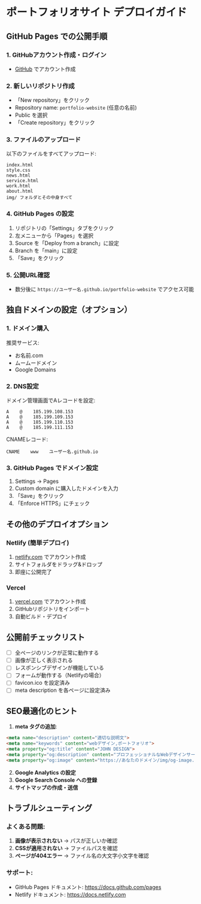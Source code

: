 # ポートフォリオサイト デプロイガイド

## GitHub Pages での公開手順

### 1. GitHubアカウント作成・ログイン
- [GitHub](https://github.com) でアカウント作成

### 2. 新しいリポジトリ作成
- 「New repository」をクリック
- Repository name: `portfolio-website` (任意の名前)
- Public を選択
- 「Create repository」をクリック

### 3. ファイルのアップロード
以下のファイルをすべてアップロード:
```
index.html
style.css
news.html
service.html
work.html
about.html
img/ フォルダとその中身すべて
```

### 4. GitHub Pages の設定
1. リポジトリの「Settings」タブをクリック
2. 左メニューから「Pages」を選択
3. Source を「Deploy from a branch」に設定
4. Branch を「main」に設定
5. 「Save」をクリック

### 5. 公開URL確認
- 数分後に `https://ユーザー名.github.io/portfolio-website` でアクセス可能

## 独自ドメインの設定（オプション）

### 1. ドメイン購入
推奨サービス:
- お名前.com
- ムームードメイン
- Google Domains

### 2. DNS設定
ドメイン管理画面でAレコードを設定:
```
A    @    185.199.108.153
A    @    185.199.109.153
A    @    185.199.110.153
A    @    185.199.111.153
```

CNAMEレコード:
```
CNAME    www    ユーザー名.github.io
```

### 3. GitHub Pages でドメイン設定
1. Settings → Pages
2. Custom domain に購入したドメインを入力
3. 「Save」をクリック
4. 「Enforce HTTPS」にチェック

## その他のデプロイオプション

### Netlify (簡単デプロイ)
1. [netlify.com](https://netlify.com) でアカウント作成
2. サイトフォルダをドラッグ&ドロップ
3. 即座に公開完了

### Vercel
1. [vercel.com](https://vercel.com) でアカウント作成
2. GitHubリポジトリをインポート
3. 自動ビルド・デプロイ

## 公開前チェックリスト

- [ ] 全ページのリンクが正常に動作する
- [ ] 画像が正しく表示される
- [ ] レスポンシブデザインが機能している
- [ ] フォームが動作する（Netlifyの場合）
- [ ] favicon.ico を設定済み
- [ ] meta description を各ページに設定済み

## SEO最適化のヒント

1. **meta タグの追加**:
```html
<meta name="description" content="適切な説明文">
<meta name="keywords" content="webデザイン,ポートフォリオ">
<meta property="og:title" content="JOHN DESIGN">
<meta property="og:description" content="プロフェッショナルなWebデザインサービス">
<meta property="og:image" content="https://あなたのドメイン/img/og-image.jpg">
```

2. **Google Analytics の設定**
3. **Google Search Console への登録**
4. **サイトマップの作成・送信**

## トラブルシューティング

### よくある問題:
1. **画像が表示されない** → パスが正しいか確認
2. **CSSが適用されない** → ファイルパスを確認
3. **ページが404エラー** → ファイル名の大文字小文字を確認

### サポート:
- GitHub Pages ドキュメント: https://docs.github.com/pages
- Netlify ドキュメント: https://docs.netlify.com
